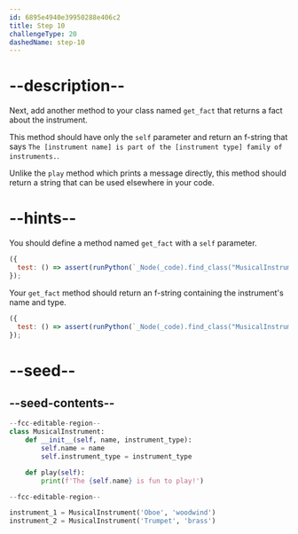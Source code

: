 ```yaml
---
id: 6895e4940e39950288e406c2
title: Step 10
challengeType: 20
dashedName: step-10
---
```


# --description--

Next, add another method to your class named `get_fact` that returns a fact about the instrument.

This method should have only the `self` parameter and return an f-string that says `The [instrument name] is part of the [instrument type] family of instruments.`.

Unlike the `play` method which prints a message directly, this method should return a string that can be used elsewhere in your code.

# --hints--

You should define a method named `get_fact` with a `self` parameter.

```js
({
  test: () => assert(runPython(`_Node(_code).find_class("MusicalInstrument").find_function("get_fact").has_args("self")`))
});
```

Your `get_fact` method should return an f-string containing the instrument's name and type.

```js
({
  test: () => assert(runPython(`_Node(_code).find_class("MusicalInstrument").find_function("get_fact").find_return().is_equivalent("return f'The {self.name} is part of the {self.instrument_type} family of instruments.'")`))
});
```

# --seed--

## --seed-contents--

```py
--fcc-editable-region--
class MusicalInstrument:
    def __init__(self, name, instrument_type):
        self.name = name
        self.instrument_type = instrument_type

    def play(self):
        print(f'The {self.name} is fun to play!')

--fcc-editable-region--

instrument_1 = MusicalInstrument('Oboe', 'woodwind')
instrument_2 = MusicalInstrument('Trumpet', 'brass')

```
